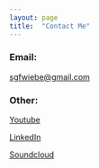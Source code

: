 ```yaml
---
layout: page
title:  "Contact Me"
---
```


### Email:  
<a href="mailto:sgfwiebe@gmail.com">sgfwiebe@gmail.com</a>

### Other:

<a href="youtube.com/sgfwiebe">Youtube</a>

<a href="https://www.linkedin.com/in/stefanwiebe/">LinkedIn</a>

<a href="https://soundcloud.com/stefan-wiebe-534916638">Soundcloud</a>